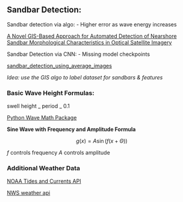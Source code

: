 ## Sandbar Detection:

Sandbar detection via algo: - Higher error as wave energy increases

[A Novel GIS-Based Approach for Automated Detection of Nearshore Sandbar Morphological Characteristics in Optical Satellite Imagery](https://www.mdpi.com/2072-4292/13/11/2233#)

Sandbar Detection via CNN: - Missing model checkpoints

[sandbar_detection_using_average_images](https://github.com/fj23eslaonda/sandbar_detection_using_average_images?tab=readme-ov-file)

_Idea: use the GIS algo to label dataset for sandbars & features_

### Basic Wave Height Formulas:

swell height _ period _ 0.1

[Python Wave Math Package](https://github.com/mpiannucci/surfpy/blob/master/surfpy)

**Sine Wave with Frequency and Amplitude Formula**

$$g(x) = A \sin(f (x + \Theta))$$

$f$ controls frequency
$A$ controls amplitude

### Additional Weather Data

[NOAA Tides and Currents API](https://api.tidesandcurrents.noaa.gov/api/prod/)

[NWS weather api](https://www.weather.gov/documentation/services-web-api)
